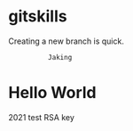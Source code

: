 # gitskills
Creating a new branch is quick.
                       
		      Jaking
# Hello World
2021 test RSA key
